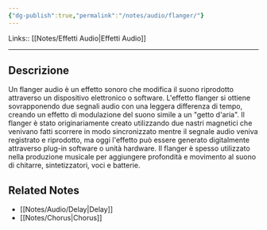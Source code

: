 ```yaml
---
{"dg-publish":true,"permalink":"/notes/audio/flanger/"}
---
```


Links:: [[Notes/Effetti Audio\|Effetti Audio]]

---
## Descrizione

Un flanger audio è un effetto sonoro che modifica il suono riprodotto attraverso un dispositivo elettronico o software. L'effetto flanger si ottiene sovrapponendo due segnali audio con una leggera differenza di tempo, creando un effetto di modulazione del suono simile a un "getto d'aria". Il flanger è stato originariamente creato utilizzando due nastri magnetici che venivano fatti scorrere in modo sincronizzato mentre il segnale audio veniva registrato e riprodotto, ma oggi l'effetto può essere generato digitalmente attraverso plug-in software o unità hardware. Il flanger è spesso utilizzato nella produzione musicale per aggiungere profondità e movimento al suono di chitarre, sintetizzatori, voci e batterie. 




## Related Notes

- [[Notes/Audio/Delay\|Delay]]
- [[Notes/Chorus\|Chorus]]



